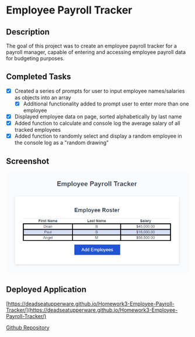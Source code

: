 # Employee Payroll Tracker

## Description

The goal of this project was to create an employee payroll tracker for a payroll manager, capable of entering and accessing employee payroll data for budgeting purposes.

## Completed Tasks

- [x] Created a series of prompts for user to input employee names/salaries as objects into an array
  - [x] Additional functionality added to prompt user to enter more than one employee
- [x] Displayed employee data on page, sorted alphabetically by last name
- [x] Added function to calculate and console log the average salary of all tracked employees
- [x] Added function to randomly select and display a random employee in the console log as a "random drawing"

## Screenshot

![Screenshot](assets/Screenshot.png)

## Deployed Application

[https://deadseatupperware.github.io/Homework3-Employee-Payroll-Tracker/](https://deadseatupperware.github.io/Homework3-Employee-Payroll-Tracker/)

[Github Repository](https://github.com/DeadSeaTupperware/Homework3-Employee-Payroll-Tracker/)

